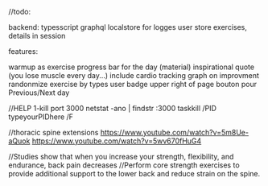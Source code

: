 //todo:

backend:
typesscript
graphql
localstore for logges user
store exercises, details in session

features:

warmup as exercise
progress bar for the day (material)
inspirational quote (you lose muscle every day...)
include cardio tracking
graph on improvment
randonmize exercise by types
user badge upper right of page
bouton pour Previous/Next day



//HELP
1-kill port 3000
netstat -ano | findstr :3000
taskkill /PID typeyourPIDhere /F

//thoracic spine extensions
https://www.youtube.com/watch?v=5m8Ue-aQuok
https://www.youtube.com/watch?v=5wv670fHuG4


 //Studies show that when you increase your strength, flexibility, and endurance, back pain decreases
 //Perform core strength exercises to provide additional support to the lower back and reduce strain on the spine.
